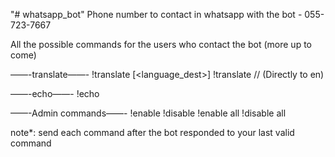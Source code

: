 "# whatsapp_bot" 
Phone number to contact in whatsapp with the bot - 055-723-7667

All the possible commands for the users who contact the bot (more up to come)


——-translate——-
!translate [<language_dest>] <sentence>
!translate <sentence>      // (Directly to en)


——-echo——-
!echo <sentence>


——-Admin commands——-
!enable <command>
!disable <command>
!enable all
!disable all

  note*: send each command after the bot responded to your last valid command
